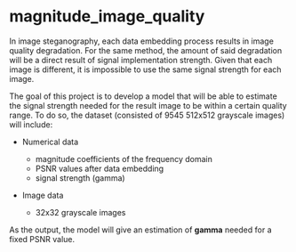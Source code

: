 # magnitude_image_quality

In image steganography, each data embedding process results in image quality degradation. For the same method, the amount of said degradation will be a direct result of signal implementation strength. Given that each image is different, it is impossible to use the same signal strength for each image.

The goal of this project is to develop a model that will be able to estimate the signal strength needed for the result image to be within a certain quality range. To do so, the dataset (consisted of 9545 512x512 grayscale images) will include:

- Numerical data
  - magnitude coefficients of the frequency domain
  - PSNR values after data embedding
  - signal strength (gamma)

- Image data
  - 32x32 grayscale images

As the output, the model will give an estimation of **gamma** needed for a fixed PSNR value.
